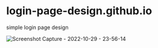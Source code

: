 # login-page-design.github.io

simple login page design 

![Screenshot Capture - 2022-10-29 - 23-56-14](https://user-images.githubusercontent.com/108608608/198847248-3e85234d-48db-4198-bf67-3ad354db9413.png)
